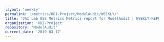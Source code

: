 ```yaml
---
layout: 'weekly'
permalink: '/metrics/HDI-Project/ModelAudit/WEEKLY/'
title: 'DAI Lab OSS Metrics Metrics report for ModelAudit | WEEKLY-REPORT-2019-03-17'
organization: 'HDI-Project'
repository: 'ModelAudit'
current_date: '2019-03-17'
---
```

